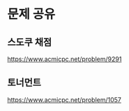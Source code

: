 # 문제 공유

## 스도쿠 채점

<https://www.acmicpc.net/problem/9291>

## 토너먼트

<https://www.acmicpc.net/problem/1057>
